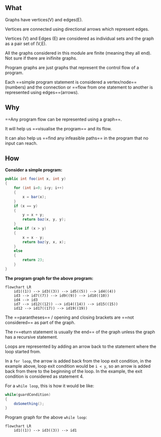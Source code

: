 ## What

Graphs have vertices(V) and edges(E).

Vertices are connected using directional arrows which represent edges.

Vertices (V) and Edges (E) are considered as individual sets and the graph as a pair set of (V,E).

All the graphs considered in this module are finite (meaning they all end). Not sure if there are inifinite graphs.

Program graphs are just graphs that represent the control flow of a program.

Each ==simple program statement is considered a vertex/node== (numbers) and the connection or ==flow from one statement to another is represented using edges==(arrows).

## Why

==Any program flow can be represented using a graph==. 

It will help us ==visualise the program== and its flow. 

It can also help us ==find any infeasible paths== in the program that no input can reach.

## How

**Consider a simple program:**

```Java
public int foo(int x, int y)
{
	for (int i=0; i<y; i++)
	{
		x = bar(x);
	}
	if (x == y)
	{
		y = x + y;
		return baz(x, y, y);
	}
	else if (x > y)
	{
		x = x - y;
		return baz(y, x, x);
	}
	else
	{
		return 23;
	}
}
```

**The program graph for the above program:**

```mermaid
flowchart LR
	id1((1)) --> id3((3)) --> id5((5)) --> id4((4))
	id3 --> id7((7)) --> id9((9)) --> id10((10))
	id4 --> id3
	id7 --> id12((12)) --> id14((14)) --> id15((15))
	id12 --> id17((17)) --> id19((19))
```
The ==parantheses== / opening and closing brackets are ==not considered== as part of the graph. 

The r==eturn statement is usually the end== of the graph unless the graph has a recursive statement.

Loops are represented by adding an arrow back to the statement where the loop started from.

In a `for loop`, the arrow is added back from the loop exit condition, in the example above, loop exit condition would be `i < y`, so an arrow is added back from there to the beginning of the loop. In the example, the exit condition is considered as statement 4.

For a `while loop`, this is how it would be like:

```Java
while(guardCondition)
{
	doSomething();
}
```

Program graph for the above `while loop`:

```mermaid
flowchart LR
	id1((1)) --> id3((3)) --> id1
```
